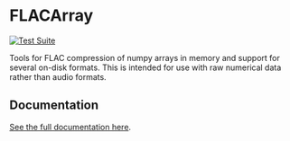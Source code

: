 # FLACArray

[![Test Suite](https://github.com/hpc4cmb/flacarray/actions/workflows/test.yml/badge.svg)](https://github.com/hpc4cmb/flacarray/actions/workflows/test.yml)

Tools for FLAC compression of numpy arrays in memory and support for several
on-disk formats. This is intended for use with raw numerical data rather than
audio formats.

## Documentation

[See the full documentation here](https://hpc4cmb.github.io/flacarray).
